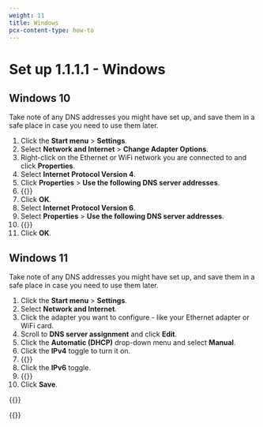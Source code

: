 ```yaml
---
weight: 11
title: Windows
pcx-content-type: how-to
---
```


# Set up 1.1.1.1 - Windows

## Windows 10

Take note of any DNS addresses you might have set up, and save them in a safe place in case you need to use them later.

1. Click the **Start menu** > **Settings**.
1. Select **Network and Internet** > **Change Adapter Options**.
1. Right-click on the Ethernet or WiFi network you are connected to and click **Properties**.
1. Select **Internet Protocol Version 4**.
1. Click **Properties** > **Use the following DNS server addresses**.
1. {{<render file="_all-ipv4.md">}}
1. Click **OK**.
1. Select **Internet Protocol Version 6**.
1. Select **Properties** > **Use the following DNS server addresses**.
1. {{<render file="_all-ipv6.md">}}
1. Click **OK**.

## Windows 11

Take note of any DNS addresses you might have set up, and save them in a safe place in case you need to use them later.

1. Click the **Start menu** > **Settings**.
1. Select **Network and Internet**.
1. Click the adapter you want to configure - like your Ethernet adapter or WiFi card.
1. Scroll to **DNS server assignment** and click **Edit**.
1. Click the **Automatic (DHCP)** drop-down menu and select **Manual**.
1. Click the **IPv4** toggle to turn it on.
1. {{<render file="_all-ipv4.md">}}
1. Click the **IPv6** toggle.
1. {{<render file="_all-ipv4.md">}}
1. Click **Save**.


{{<render file="_captive-portals.md">}}

{{<render file="_encrypted.md">}}